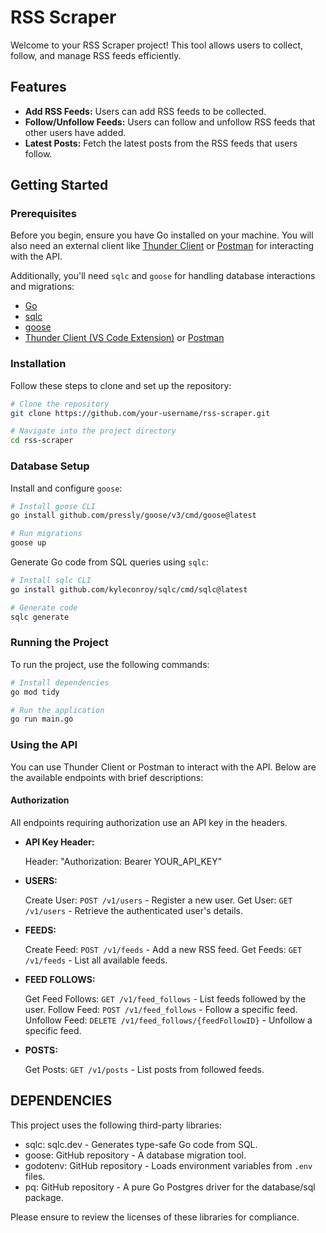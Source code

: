 # RSS Scraper

Welcome to your RSS Scraper project! This tool allows users to collect, follow, and manage RSS feeds efficiently.

## Features

- **Add RSS Feeds:** Users can add RSS feeds to be collected.
- **Follow/Unfollow Feeds:** Users can follow and unfollow RSS feeds that other users have added.
- **Latest Posts:** Fetch the latest posts from the RSS feeds that users follow.

## Getting Started

### Prerequisites

Before you begin, ensure you have Go installed on your machine. You will also need an external client like [Thunder Client](https://www.thunderclient.io/) or [Postman](https://www.postman.com/) for interacting with the API.

Additionally, you'll need `sqlc` and `goose` for handling database interactions and migrations:

- [Go](https://golang.org/doc/install)
- [sqlc](https://sqlc.dev/)
- [goose](https://github.com/pressly/goose)
- [Thunder Client (VS Code Extension)](https://www.thunderclient.io/) or [Postman](https://www.postman.com/)

### Installation

Follow these steps to clone and set up the repository:

```bash
# Clone the repository
git clone https://github.com/your-username/rss-scraper.git

# Navigate into the project directory
cd rss-scraper
```
### Database Setup
Install and configure `goose`:

```bash
# Install goose CLI
go install github.com/pressly/goose/v3/cmd/goose@latest

# Run migrations
goose up
```
Generate Go code from SQL queries using `sqlc`:

```bash
# Install sqlc CLI
go install github.com/kyleconroy/sqlc/cmd/sqlc@latest

# Generate code
sqlc generate
```
### Running the Project
To run the project, use the following commands:
```bash
# Install dependencies
go mod tidy

# Run the application
go run main.go
```
### Using the API

You can use Thunder Client or Postman to interact with the API. Below are the available endpoints with brief descriptions:

#### Authorization

All endpoints requiring authorization use an API key in the headers.

- **API Key Header:**

  Header: "Authorization: Bearer YOUR_API_KEY"
- **USERS:**

  Create User: `POST /v1/users` - Register a new user.
  Get User: `GET /v1/users` - Retrieve the authenticated user's details.
- **FEEDS:**

  Create Feed: `POST /v1/feeds` - Add a new RSS feed.
  Get Feeds: `GET /v1/feeds` - List all available feeds.

- **FEED FOLLOWS:**

  Get Feed Follows: `GET /v1/feed_follows` - List feeds followed by the user.
  Follow Feed: `POST /v1/feed_follows` - Follow a specific feed.
  Unfollow Feed: `DELETE /v1/feed_follows/{feedFollowID}` - Unfollow a specific feed.
- **POSTS:**

   Get Posts: `GET /v1/posts` - List posts from followed feeds.

## DEPENDENCIES
This project uses the following third-party libraries:

- sqlc: sqlc.dev - Generates type-safe Go code from SQL.
- goose: GitHub repository - A database migration tool.
- godotenv: GitHub repository - Loads environment variables from `.env` files.
- pq: GitHub repository - A pure Go Postgres driver for the database/sql package.

Please ensure to review the licenses of these libraries for compliance.
